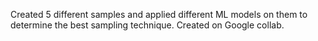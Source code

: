Created 5 different samples and applied different ML models on them to determine the best sampling technique. Created on Google collab.

